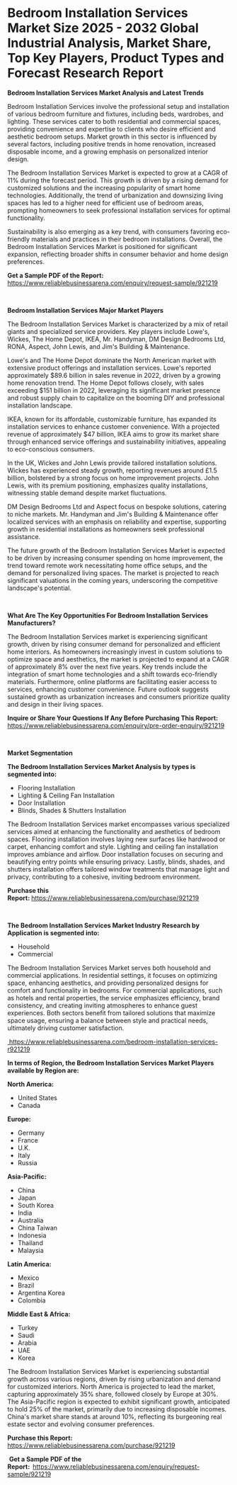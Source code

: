 <p><h1>Bedroom Installation Services Market Size 2025 - 2032 Global Industrial Analysis, Market Share, Top Key Players, Product Types and Forecast Research Report</h1></p><p><strong>Bedroom Installation Services Market Analysis and Latest Trends</strong></p>
<p><p>Bedroom Installation Services involve the professional setup and installation of various bedroom furniture and fixtures, including beds, wardrobes, and lighting. These services cater to both residential and commercial spaces, providing convenience and expertise to clients who desire efficient and aesthetic bedroom setups. Market growth in this sector is influenced by several factors, including positive trends in home renovation, increased disposable income, and a growing emphasis on personalized interior design.</p><p>The Bedroom Installation Services Market is expected to grow at a CAGR of 11% during the forecast period. This growth is driven by a rising demand for customized solutions and the increasing popularity of smart home technologies. Additionally, the trend of urbanization and downsizing living spaces has led to a higher need for efficient use of bedroom areas, prompting homeowners to seek professional installation services for optimal functionality. </p><p>Sustainability is also emerging as a key trend, with consumers favoring eco-friendly materials and practices in their bedroom installations. Overall, the Bedroom Installation Services Market is positioned for significant expansion, reflecting broader shifts in consumer behavior and home design preferences.</p></p>
<p><strong>Get a Sample PDF of the Report:&nbsp;</strong> <a href="https://www.reliablebusinessarena.com/enquiry/request-sample/921219?utm_campaign=3568&utm_medium=2&utm_source=Github&utm_content=ia&utm_term=18042025&utm_id=bedroom-installation-services">https://www.reliablebusinessarena.com/enquiry/request-sample/921219</a></p>
<p>&nbsp;</p>
<p><strong>Bedroom Installation Services Major Market Players</strong></p>
<p><p>The Bedroom Installation Services Market is characterized by a mix of retail giants and specialized service providers. Key players include Lowe's, Wickes, The Home Depot, IKEA, Mr. Handyman, DM Design Bedrooms Ltd, RONA, Aspect, John Lewis, and Jim's Building & Maintenance. </p><p>Lowe's and The Home Depot dominate the North American market with extensive product offerings and installation services. Lowe's reported approximately $89.6 billion in sales revenue in 2022, driven by a growing home renovation trend. The Home Depot follows closely, with sales exceeding $151 billion in 2022, leveraging its significant market presence and robust supply chain to capitalize on the booming DIY and professional installation landscape.</p><p>IKEA, known for its affordable, customizable furniture, has expanded its installation services to enhance customer convenience. With a projected revenue of approximately $47 billion, IKEA aims to grow its market share through enhanced service offerings and sustainability initiatives, appealing to eco-conscious consumers.</p><p>In the UK, Wickes and John Lewis provide tailored installation solutions. Wickes has experienced steady growth, reporting revenues around £1.5 billion, bolstered by a strong focus on home improvement projects. John Lewis, with its premium positioning, emphasizes quality installations, witnessing stable demand despite market fluctuations.</p><p>DM Design Bedrooms Ltd and Aspect focus on bespoke solutions, catering to niche markets. Mr. Handyman and Jim's Building & Maintenance offer localized services with an emphasis on reliability and expertise, supporting growth in residential installations as homeowners seek professional assistance.</p><p>The future growth of the Bedroom Installation Services Market is expected to be driven by increasing consumer spending on home improvement, the trend toward remote work necessitating home office setups, and the demand for personalized living spaces. The market is projected to reach significant valuations in the coming years, underscoring the competitive landscape's potential.</p></p>
<p>&nbsp;</p>
<p><strong>What Are The Key Opportunities For Bedroom Installation Services Manufacturers?</strong></p>
<p><p>The Bedroom Installation Services market is experiencing significant growth, driven by rising consumer demand for personalized and efficient home interiors. As homeowners increasingly invest in custom solutions to optimize space and aesthetics, the market is projected to expand at a CAGR of approximately 8% over the next five years. Key trends include the integration of smart home technologies and a shift towards eco-friendly materials. Furthermore, online platforms are facilitating easier access to services, enhancing customer convenience. Future outlook suggests sustained growth as urbanization increases and consumers prioritize quality and design in their living spaces.</p></p>
<p><strong>Inquire or Share Your Questions If Any Before Purchasing This Report:</strong> <a href="https://www.reliablebusinessarena.com/enquiry/pre-order-enquiry/921219?utm_campaign=3568&utm_medium=2&utm_source=Github&utm_content=ia&utm_term=18042025&utm_id=bedroom-installation-services">https://www.reliablebusinessarena.com/enquiry/pre-order-enquiry/921219</a></p>
<p>&nbsp;</p>
<p><strong>Market Segmentation</strong></p>
<p><strong>The Bedroom Installation Services Market Analysis by types is segmented into:</strong></p>
<p><ul><li>Flooring Installation</li><li>Lighting & Ceiling Fan Installation</li><li>Door Installation</li><li>Blinds, Shades & Shutters Installation</li></ul></p>
<p><p>The Bedroom Installation Services market encompasses various specialized services aimed at enhancing the functionality and aesthetics of bedroom spaces. Flooring installation involves laying new surfaces like hardwood or carpet, enhancing comfort and style. Lighting and ceiling fan installation improves ambiance and airflow. Door installation focuses on securing and beautifying entry points while ensuring privacy. Lastly, blinds, shades, and shutters installation offers tailored window treatments that manage light and privacy, contributing to a cohesive, inviting bedroom environment.</p></p>
<p><strong>Purchase this Report:&nbsp;</strong><a href="https://www.reliablebusinessarena.com/purchase/921219?utm_campaign=3568&utm_medium=2&utm_source=Github&utm_content=ia&utm_term=18042025&utm_id=bedroom-installation-services">https://www.reliablebusinessarena.com/purchase/921219</a></p>
<p>&nbsp;</p>
<p><strong>The Bedroom Installation Services Market Industry Research by Application is segmented into:</strong></p>
<p><ul><li>Household</li><li>Commercial</li></ul></p>
<p><p>The Bedroom Installation Services Market serves both household and commercial applications. In residential settings, it focuses on optimizing space, enhancing aesthetics, and providing personalized designs for comfort and functionality in bedrooms. For commercial applications, such as hotels and rental properties, the service emphasizes efficiency, brand consistency, and creating inviting atmospheres to enhance guest experiences. Both sectors benefit from tailored solutions that maximize space usage, ensuring a balance between style and practical needs, ultimately driving customer satisfaction.</p></p>
<p><a href="https://www.reliablebusinessarena.com/bedroom-installation-services-r921219?utm_campaign=3568&utm_medium=2&utm_source=Github&utm_content=ia&utm_term=18042025&utm_id=bedroom-installation-services">&nbsp;https://www.reliablebusinessarena.com/bedroom-installation-services-r921219</a></p>
<p><strong>In terms of Region, the Bedroom Installation Services Market Players available by Region are:</strong></p>
<p>
    <p> <strong> North America: </strong>
        <ul>
            <li>United States</li>
            <li>Canada</li>
        </ul>
        </p> 
    <p> <strong> Europe: </strong>
        <ul>
            <li>Germany</li>
            <li>France</li>
            <li>U.K.</li>
            <li>Italy</li>
            <li>Russia</li>
        </ul>
        </p> 
    <p> <strong> Asia-Pacific: </strong>
        <ul>
            <li>China</li>
            <li>Japan</li>
            <li>South Korea</li>
            <li>India</li>
            <li>Australia</li>
            <li>China Taiwan</li>
            <li>Indonesia</li>
            <li>Thailand</li>
            <li>Malaysia</li>
        </ul>
        </p> 
    <p> <strong> Latin America: </strong>
        <ul>
            <li>Mexico</li>
            <li>Brazil</li>
            <li>Argentina Korea</li>
            <li>Colombia</li>
        </ul>
        </p> 
    <p> <strong> Middle East & Africa: </strong>
        <ul>
            <li>Turkey</li>
            <li>Saudi</li>
            <li>Arabia</li>
            <li>UAE</li>
            <li>Korea</li>
        </ul>
    </p>
    </p>
<p><p>The Bedroom Installation Services Market is experiencing substantial growth across various regions, driven by rising urbanization and demand for customized interiors. North America is projected to lead the market, capturing approximately 35% share, followed closely by Europe at 30%. The Asia-Pacific region is expected to exhibit significant growth, anticipated to hold 25% of the market, primarily due to increasing disposable incomes. China's market share stands at around 10%, reflecting its burgeoning real estate sector and evolving consumer preferences.</p></p>
<p><strong>Purchase this Report: </strong><a href="https://www.reliablebusinessarena.com/purchase/921219?utm_campaign=3568&utm_medium=2&utm_source=Github&utm_content=ia&utm_term=18042025&utm_id=bedroom-installation-services">https://www.reliablebusinessarena.com/purchase/921219</a></p>
<p>&nbsp;<strong>Get a Sample PDF of the Report:&nbsp;&nbsp;</strong><a href="https://www.reliablebusinessarena.com/enquiry/request-sample/921219?utm_campaign=3568&utm_medium=2&utm_source=Github&utm_content=ia&utm_term=18042025&utm_id=bedroom-installation-services">https://www.reliablebusinessarena.com/enquiry/request-sample/921219</a></p>
<p><strong></strong></p>
<p><p></p><p></p><p></p></p>